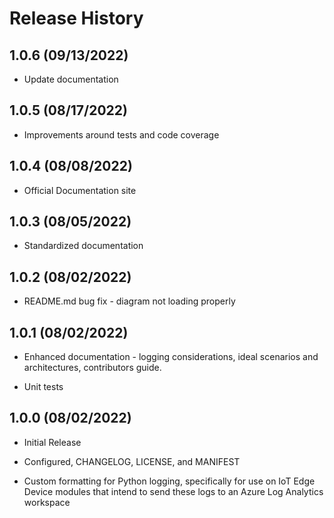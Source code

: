 # Release History

## 1.0.6 (09/13/2022)

- Update documentation

## 1.0.5 (08/17/2022)

- Improvements around tests and code coverage

## 1.0.4 (08/08/2022)

- Official Documentation site

## 1.0.3 (08/05/2022)

- Standardized documentation

## 1.0.2 (08/02/2022)

- README.md bug fix - diagram not loading properly

## 1.0.1 (08/02/2022)

- Enhanced documentation - logging considerations, ideal scenarios and architectures, contributors guide.

- Unit tests

## 1.0.0 (08/02/2022)

- Initial Release

- Configured, CHANGELOG, LICENSE, and MANIFEST

- Custom formatting for Python logging, specifically for use on IoT Edge Device modules that intend to send these logs to an Azure Log Analytics workspace
